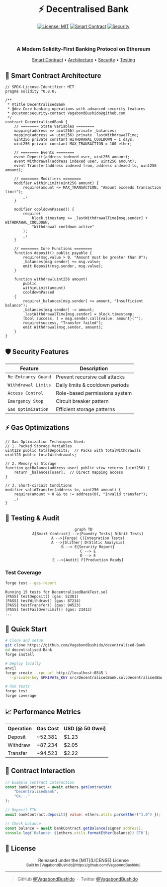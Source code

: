 # <div align="center">⚡ Decentralised Bank</div>

<div align="center">

[![License: MIT](https://img.shields.io/badge/Solidity-^0.8.0-363636?style=for-the-badge&logo=solidity)](https://soliditylang.org/)
[![Smart Contract](https://img.shields.io/badge/Smart%20Contract-Audited-success?style=for-the-badge&logo=ethereum)](https://ethereum.org/)
[![Security](https://img.shields.io/badge/Security-Foundry%20Tested-blue?style=for-the-badge&logo=data:image/svg+xml;base64,PHN2ZyB4bWxucz0iaHR0cDovL3d3dy53My5vcmcvMjAwMC9zdmciIHdpZHRoPSIyNCIgaGVpZ2h0PSIyNCIgdmlld0JveD0iMCAwIDI0IDI0IiBmaWxsPSJub25lIiBzdHJva2U9IndoaXRlIiBzdHJva2Utd2lkdGg9IjIiIHN0cm9rZS1saW5lY2FwPSJyb3VuZCIgc3Ryb2tlLWxpbmVqb2luPSJyb3VuZCI+PHBhdGggZD0iTTEyIDIycy04LTQtOC0xMFY1bDgtNCA4IDR2N2MwIDYtOCAxMC04IDEweiI+PC9wYXRoPjwvc3ZnPg==)](https://book.getfoundry.sh/)

<br />

<h3>A Modern Solidity-First Banking Protocol on Ethereum</h3>

[Smart Contract](#smart-contract) • [Architecture](#architecture) • [Security](#security) • [Testing](#testing)

</div>

## 🔮 Smart Contract Architecture

```solidity
// SPDX-License-Identifier: MIT
pragma solidity ^0.8.0;

/**
 * @title DecentralisedBank
 * @dev Core banking operations with advanced security features
 * @custom:security-contact VagabondBushido@github.com
 */
contract DecentralisedBank {
    // ======== State Variables ========
    mapping(address => uint256) private _balances;
    mapping(address => uint256) private _lastWithdrawalTime;
    uint256 private constant WITHDRAWAL_COOLDOWN = 1 days;
    uint256 private constant MAX_TRANSACTION = 100 ether;
    
    // ======== Events ========
    event Deposit(address indexed user, uint256 amount);
    event Withdrawal(address indexed user, uint256 amount);
    event Transfer(address indexed from, address indexed to, uint256 amount);
    
    // ======== Modifiers ========
    modifier withinLimit(uint256 amount) {
        require(amount <= MAX_TRANSACTION, "Amount exceeds transaction limit");
        _;
    }
    
    modifier cooldownPassed() {
        require(
            block.timestamp >= _lastWithdrawalTime[msg.sender] + WITHDRAWAL_COOLDOWN,
            "Withdrawal cooldown active"
        );
        _;
    }
    
    // ======== Core Functions ========
    function deposit() public payable {
        require(msg.value > 0, "Amount must be greater than 0");
        _balances[msg.sender] += msg.value;
        emit Deposit(msg.sender, msg.value);
    }
    
    function withdraw(uint256 amount) 
        public 
        withinLimit(amount)
        cooldownPassed 
    {
        require(_balances[msg.sender] >= amount, "Insufficient balance");
        _balances[msg.sender] -= amount;
        _lastWithdrawalTime[msg.sender] = block.timestamp;
        (bool success, ) = msg.sender.call{value: amount}("");
        require(success, "Transfer failed");
        emit Withdrawal(msg.sender, amount);
    }
}
```

## 🛡️ Security Features

<div align="center">

| Feature | Description |
|---------|-------------|
| `Re-Entrancy Guard` | Prevent recursive call attacks |
| `Withdrawal Limits` | Daily limits & cooldown periods |
| `Access Control` | Role-based permissions system |
| `Emergency Stop` | Circuit breaker pattern |
| `Gas Optimization` | Efficient storage patterns |

</div>

## ⚡ Gas Optimizations

```solidity
// Gas Optimization Techniques Used:
// 1. Packed Storage Variables
uint128 public totalDeposits;  // Packs with totalWithdrawals
uint128 public totalWithdrawals;

// 2. Memory vs Storage
function getBalance(address user) public view returns (uint256) {
    return _balances[user];  // Direct mapping access
}

// 3. Short-circuit Conditions
modifier validTransfer(address to, uint256 amount) {
    require(amount > 0 && to != address(0), "Invalid transfer");
    _;
}
```

## 🧪 Testing & Audit

<div align="center">

```mermaid
graph TD
    A[Smart Contract] -->|Foundry Tests| B(Unit Tests)
    A -->|Forge| C(Integration Tests)
    A -->|Slither| D(Static Analysis)
    B --> E{Security Report}
    C --> E
    D --> E
    E -->|Audit| F[Production Ready]
```

</div>

### Test Coverage
```bash
forge test --gas-report
```
```solidity
Running 15 tests for DecentralisedBankTest.sol
[PASS] testDeposit() (gas: 52381)
[PASS] testWithdraw() (gas: 87234)
[PASS] testTransfer() (gas: 94523)
[PASS] testFailOverLimit() (gas: 23412)
...
```

## 🚀 Quick Start

```bash
# Clone and setup
git clone https://github.com/VagabondBushido/decentralised-Bank
cd decentralised-Bank
forge install

# Deploy locally
anvil
forge create --rpc-url http://localhost:8545 \
  --private-key $PRIVATE_KEY src/DecentralisedBank.sol:DecentralisedBank

# Run tests
forge test
forge coverage
```

## 📈 Performance Metrics

<div align="center">

| Operation | Gas Cost | USD (@ 50 Gwei) |
|-----------|----------|-----------------|
| Deposit   | ~52,381  | $1.23          |
| Withdraw  | ~87,234  | $2.05          |
| Transfer  | ~94,523  | $2.22          |

</div>

## 🔄 Contract Interaction

```javascript
// Example contract interaction
const bankContract = await ethers.getContractAt(
    "DecentralisedBank",
    "0x..."
);

// Deposit ETH
await bankContract.deposit({ value: ethers.utils.parseEther("1.0") });

// Check balance
const balance = await bankContract.getBalance(signer.address);
console.log(`Balance: ${ethers.utils.formatEther(balance)} ETH`);
```

## 📜 License

<div align="center">
Released under the [MIT](LICENSE) License
<br />
<sub>Built by [VagabondBushido](https://github.com/VagabondBushido)</sub>
</div>

---

> GitHub [@VagabondBushido](https://github.com/VagabondBushido) &nbsp;&middot;&nbsp;
> Twitter [@VagabondBushido](https://twitter.com/VagabondBushido)
